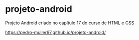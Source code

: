 # projeto-android
 Projeto Android criado no capítulo 17 do curso de HTML e CSS

 https://pedro-muller97.github.io/projeto-android/
